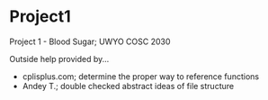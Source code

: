 # Project1
Project 1 - Blood Sugar; UWYO COSC 2030

Outside help provided by...
 - cplisplus.com; determine the proper way to reference functions
 - Andey T.; double checked abstract ideas of file structure
